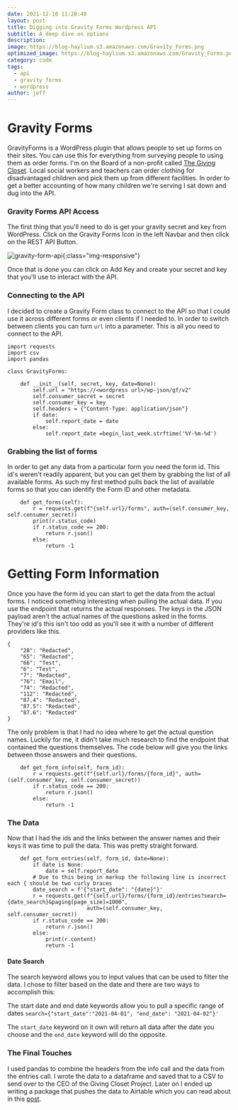 ```yaml
---
date: 2021-12-10 11:20:40
layout: post
title: Digging into Gravity Forms Wordpress API
subtitle: A deep dive on options
description: 
image: https://blog-haylium.s3.amazonaws.com/Gravity_Forms.png
optimized_image: https://blog-haylium.s3.amazonaws.com/Gravity_Forms.png
category: code
tags:
  - api
  - gravity forms
  - wordpress
author: jeff
---
```


# Gravity Forms
GravityForms is a WordPress plugin that allows people to set up forms on their sites.
You can use this for everything from surveying people to using them as order forms. I'm 
on the Board of a non-profit called <a href="https://givingclosetproject.org">The Giving Closet</a>.
Local social workers and teachers can order clothing for disadvantaged children and pick them 
up from different facilities. In order to get a better accounting of how many children we're
serving I sat down and dug into the API.

### Gravity Forms API Access
The first thing that you'll need to do is get your gravity secret and key from WordPress.
Click on the Gravity Forms Icon in the left Navbar and then click on the REST API Button. 

![gravity-form-api](https://blog-haylium.s3.amazonaws.com/gf-api.PNG){:class="img-responsive"}

Once that is done you can click on Add Key and create your secret and key that you'll use to interact with the API.


### Connecting to the API
I decided to create a Gravity Form class to connect to the API so that I could use it across different forms or
even clients if I needed to. In order to switch between clients you can turn `url` into a parameter. This is all
you need to connect to the API.

```
import requests
import csv
import pandas

class GravityForms:

    def __init__(self, secret, key, date=None):
        self.url = "https://<wordpress url>/wp-json/gf/v2"
        self.consumer_secret = secret
        self.consumer_key = key
        self.headers = {"Content-Type: application/json"}
        if date:
            self.report_date = date
        else:
            self.report_date =begin_last_week.strftime('%Y-%m-%d')
```

### Grabbing the list of forms
In order to get any data from a particular form you need the form id. This id's weren't
readily apparent, but you can get them by grabbing the list of all available forms. As such
my first method pulls back the list of available forms so that you can identify the Form ID 
and other metadata.

```
    def get_forms(self):
        r = requests.get(f"{self.url}/forms", auth=(self.consumer_key, self.consumer_secret))
        print(r.status_code)
        if r.status_code == 200:
            return r.json()
        else:
            return -1
```

# Getting Form Information
Once you have the form id you can start to get the data from the actual forms. I noticed something
interesting when pulling the actual data. If you use the endpoint that returns the actual responses.
The keys in the JSON payload aren't the actual names of the questions asked in the forms. They're id's
this isn't too odd as you'll see it with a number of different providers like this. 

```
{
    "28": "Redacted",
    "65": "Redacted",
    "66": "Test",
    "6": "Test",
    "7": "Redacted",
    "76": "Email",
    "74": "Redacted",
    "112": "Redacted",
    "87.4": "Redacted",
    "87.5": "Redacted",
    "87.6": "Redacted"
}
```
The only problem is that I had no idea where to get the actual question names. Luckily for me, it didn't
take much research to find the endpoint that contained the questions themselves. The code below will 
give you the links between those answers and their questions.

```
    def get_form_info(self, form_id):
        r = requests.get(f"{self.url}/forms/{form_id}", auth=(self.consumer_key, self.consumer_secret))
        if r.status_code == 200:
            return r.json()
        else:
            return -1
```

### The Data
Now that I had the ids and the links between the answer names and their keys it was time to pull the 
data. This was pretty straight forward.

```
    def get_form_entries(self, form_id, date=None):
        if date is None:
            date = self.report_date
        # Due to this being in markup the following line is incorrect each { should be two curly braces
        date_search = f'{"start_date": "{date}"}'
        r = requests.get(f"{self.url}/forms/{form_id}/entries?search={date_search}&paging[page_size]=1000",
                         auth=(self.consumer_key, self.consumer_secret))
        if r.status_code == 200:
            return r.json()
        else:
            print(r.content)
            return -1
```

#### Date Search
The search keyword allows you to input values that can be used to filter the data. I chose to filter based on 
the date and there are two ways to accomplish this:

The start date and end date keywords allow you to pull a specific range of dates 
`search={"start_date":"2021-04-01", "end_date": "2021-04-02"}'`

The `start_date` keyword on it own will return all data after the date you choose and the `end_date` keyword will do the opposite.


### The Final Touches
I used pandas to combine the headers from the info call and the data from the entries call. I wrote the data 
to a dataframe and saved that to a CSV to send over to the CEO of the Giving Closet Project. Later on I ended 
up writing a package that pushes the data to Airtable which you can read about in this <a href="#">post</a>.

